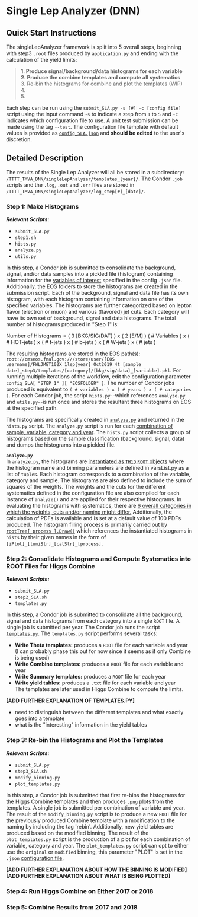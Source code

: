 # Single Lep Analyzer (DNN)

## Quick Start Instructions

The singleLepAnalyzer framework is split into 5 overall steps, beginning with step3 `.root` files produced by `application.py` and ending with the calculation of the yield limits:  

> __1.  Produce signal/background/data histograms for each variable__  
> __2.  Produce the combine templates and compute all systematics__  
> 3.  Re-bin the histograms for combine and plot the templates (WIP)  
> 4.  
> 5.  

Each step can be run using the `submit_SLA.py -s [#] -c [config file]` script using the input command `-s` to indicate a step from `1` to `5` and `-c` indicates which configuration file to use. A unit test submission can be made using the tag `--test`. The configuration file template with default values is provided as [`config_SLA.json`](https://github.com/daniel-sunyou-li/TTTT_TMVA_DNN/blob/test/singleLepAnalyzer/config_SLA.json) and __should be edited__ to the user's discretion.

## Detailed Description
The results of the Single Lep Analyzer will all be stored in a subdirectory: `/TTTT_TMVA_DNN/singleLepAnalyzer/templates_[year]/`. The Condor `.job` scripts and the `.log`, `.out` and `.err` files are stored in `/TTTT_TMVA_DNN/singleLepAnalyzer/log_step[#]_[date]/`.

### Step 1: Make Histograms 
___Relevant Scripts:___
* `submit_SLA.py`
* `step1.sh`
* `hists.py`
* `analyze.py`
* `utils.py`

In this step, a Condor job is submitted to consolidate the background, signal, and/or data samples into a pickled file (histogram) containing information for the [variables of interest](https://github.com/daniel-sunyou-li/TTTT_TMVA_DNN/blob/test/varsList.py#L572-L573) specified in the config `.json` file. Additionally, the EOS folders to store the histograms are created in the submission script.  Each of the background, signal and data file has its own histogram, with each histogram containing information on one of the specified variables. The histograms are further categorized based on lepton flavor (electron or muon) and various (flavored) jet cuts.  Each category will have its own set of background, signal and data histograms.  The total number of histograms produced in "Step 1" is:

  Number of Histograms = ( 3 [BKG/SIG/DAT] ) x ( 2 [E/M] ) ( # Variables ) x ( # HOT-jets ) x ( # t-jets ) x ( # b-jets ) x ( # W-jets ) x ( # jets )
  
The resulting histograms are stored in the EOS path(s): `root://cmseos.fnal.gov:///store/user/[EOS username]/FWLJMET102X_1lep[year]_Oct2019_4t_[sample date]_step3/templates/[category]/[bkg/sig/data]_[variable].pkl`. For running multiple iterations of the workflow, edit the configuration parameter `config_SLA[ "STEP 1" ][ "EOSFOLDER" ]`.  The number of Condor jobs produced is equivalent to `( # variables ) x ( # years ) x ( # categories )`.  For each Condor job, the script `hists.py`--which references `analyze.py` and `utils.py`--is run once and stores the resultant three histograms on EOS at the specified path.

The histograms are specifically created in [`analyze.py`](https://github.com/daniel-sunyou-li/TTTT_TMVA_DNN/blob/test/singleLepAnalyzer/analyze.py#L145-L477) and returned in the `hists.py` script.  The `analyze.py` script is run for each [combination of sample, variable, category and year]( https://github.com/daniel-sunyou-li/TTTT_TMVA_DNN/blob/test/singleLepAnalyzer/hists.py#L89-L92 ).  The `hists.py` script collects a group of histograms based on the sample classification (background, signal, data) and dumps the histograms into a pickled file.  

__`analyze.py`__  
In `analyze.py`, the histograms are [instantiated as `TH1D` `ROOT` objects](https://github.com/daniel-sunyou-li/TTTT_TMVA_DNN/blob/test/singleLepAnalyzer/analyze.py#L123-L137) where the histogram name and binning parameters are defined in varsList.py as a list of `tuple`s. Each histogram corresponds to a combination of the variable, category and sample. The histograms are also defined to include the sum of squares of the weights. The weights and the cuts for the different systematics defined in the configuration file are also compiled for each instance of `analyze()` and are applied for their respective histograms. In evaluating the histograms with systematics, there are [6 overall categories in which the weights, cuts and/or naming might differ.](https://github.com/daniel-sunyou-li/TTTT_TMVA_DNN/blob/test/singleLepAnalyzer/analyze.py#L143-L172) Additionally, the calculation of PDFs is available and is set at a default value of 100 PDFs produced. The histogram filling process is primarily carried out by [`rootTree[ process ].Draw()`](https://github.com/daniel-sunyou-li/TTTT_TMVA_DNN/blob/test/singleLepAnalyzer/analyze.py#L140) which references the instantiated histograms in `hists` by their given names in the form of `[iPlot]_[lumiStr]_[catStr]_[process]`.

### Step 2: Consolidate Histograms and Compute Systematics into ROOT Files for Higgs Combine
___Relevant Scripts:___
* `submit_SLA.py`
* `step2_SLA.sh`
* `templates.py`

In this step, a Condor job is submitted to consolidate all the background, signal and data histograms from each category into a single `ROOT` file.  A single job is submitted per year. The Condor job runs the script [`templates.py`](https://github.com/daniel-sunyou-li/TTTT_TMVA_DNN/blob/test/singleLepAnalyzer/templates.py).  The `templates.py` script performs several tasks:  
* __Write Theta templates:__ produces a `ROOT` file for each variable and year (I can probably phase this out for now since it seems as if only Combine is being used)
* __Write Combine templates:__ produces a `ROOT` file for each variable and year
* __Write Summary templates:__ produces a `ROOT` file for each year
* __Write yield tables:__ produces a `.txt` file for each variable and year  
The templates are later used in Higgs Combine to compute the limits.

__[ADD FURTHER EXPLANATION OF TEMPLATES.PY]__
* need to distinguish between the different templates and what exactly goes into a template
* what is the "interesting" information in the yield tables

### Step 3: Re-bin the Histograms and Plot the Templates
___Relevant Scripts:___
* `submit_SLA.py`
* `step3_SLA.sh`
* `modify_binning.py`
* `plot_templates.py`

In this step, a Condor job is submitted that first re-bins the histograms for the Higgs Combine templates and then produces `.png` plots from the templates.  A single job is submitted per combination of variable and year. The result of the `modify_binning.py` script is to produce a new `ROOT` file for the previously produced Combine template with a modification to the naming by including the tag 'rebin'. Additionally, new yield tables are produced based on the modified binning. The result of the `plot_templates.py` script is the production of a plot for each combination of variable, category and year.  The `plot_templates.py` script can opt to either use the `original` or `modified` binning, this parameter "PLOT" is set in the `.json` [configuration file](https://github.com/daniel-sunyou-li/TTTT_TMVA_DNN/blob/test/singleLepAnalyzer/config_SLA.json#L18).

__[ADD FURTHER EXPLANATION ABOUT HOW THE BINNING IS MODIFIED]__  
__[ADD FURTHER EXPLANATION ABOUT WHAT IS BEING PLOTTED]__

### Step 4: Run Higgs Combine on Either 2017 or 2018

### Step 5: Combine Results from 2017 and 2018



